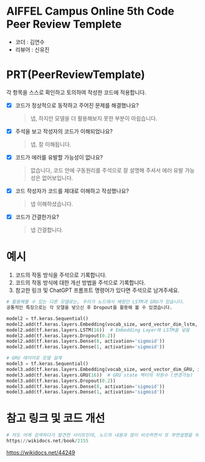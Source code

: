 # AIFFEL Campus Online 5th Code Peer Review Templete
- 코더 : 김연수
- 리뷰어 : 신유진


# PRT(PeerReviewTemplate) 
각 항목을 스스로 확인하고 토의하여 작성한 코드에 적용합니다.

- [X] 코드가 정상적으로 동작하고 주어진 문제를 해결했나요?
  > 넵, 하지만 모델을 더 활용해보지 못한 부분이 아쉽습니다.
- [X] 주석을 보고 작성자의 코드가 이해되었나요?
  > 넵, 잘 이해됩니다.
- [X] 코드가 에러를 유발할 가능성이 없나요?
  > 없습니다, 코드 안에 구동원리를 주석으로 잘 설명해 주셔서 에러 유발 가능성은 없어보입니다. 
- [X] 코드 작성자가 코드를 제대로 이해하고 작성했나요?
  > 넵 이해하셨습니다. 
- [X] 코드가 간결한가요?
  > 넵 간결합니다.

# 예시
1. 코드의 작동 방식을 주석으로 기록합니다.
2. 코드의 작동 방식에 대한 개선 방법을 주석으로 기록합니다.
3. 참고한 링크 및 ChatGPT 프롬프트 명령어가 있다면 주석으로 남겨주세요.
```python
# 활용해볼 수 있는 다른 모델로는, 우리가 노드에서 배웠던 LSTM과 GRU가 있습니다.
공통적인 특징으로는 각 모델을 넣으신 후 Dropout을 활용해 볼 수 있겠습니다. 

model2 = tf.keras.Sequential()
model2.add(tf.keras.layers.Embedding(vocab_size, word_vector_dim_lstm, input_length=maxlen))   # trainable을 True로 주면 Fine-tuning
model2.add(tf.keras.layers.LSTM(16))  # Embedding Layer에 LSTM을 넣음
model2.add(tf.keras.layers.Dropout(0.2))  
model2.add(tf.keras.layers.Dense(8, activation='sigmoid')) 
model2.add(tf.keras.layers.Dense(1, activation='sigmoid'))

# GRU 레이어로 모델 설계
model3 = tf.keras.Sequential()
model3.add(tf.keras.layers.Embedding(vocab_size, word_vector_dim_GRU, input_length = maxlen))
model3.add(tf.keras.layers.GRU(16))  # GRU state 벡터의 차원수 (변경가능)
model3.add(tf.keras.layers.Dropout(0.2))
model3.add(tf.keras.layers.Dense(8, activation='sigmoid'))
model3.add(tf.keras.layers.Dense(1, activation='sigmoid')) 

```

# 참고 링크 및 코드 개선
```python
# 저도 어제 검색하다가 발견한 사이트인데, 노드의 내용과 많이 비슷하면서 또 부연설명을 하고 있으므로 도움이 되시길 바랍니다. 
https://wikidocs.net/book/2155
```
https://wikidocs.net/44249
